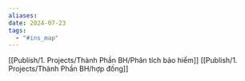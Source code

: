 ```yaml
---
aliases: 
date: 2024-07-23
tags:
  - "#ins_map"
---
```


[[Publish/1. Projects/Thành Phần BH/Phân tích bảo hiểm]]
[[Publish/1. Projects/Thành Phần BH/hợp đồng]]
